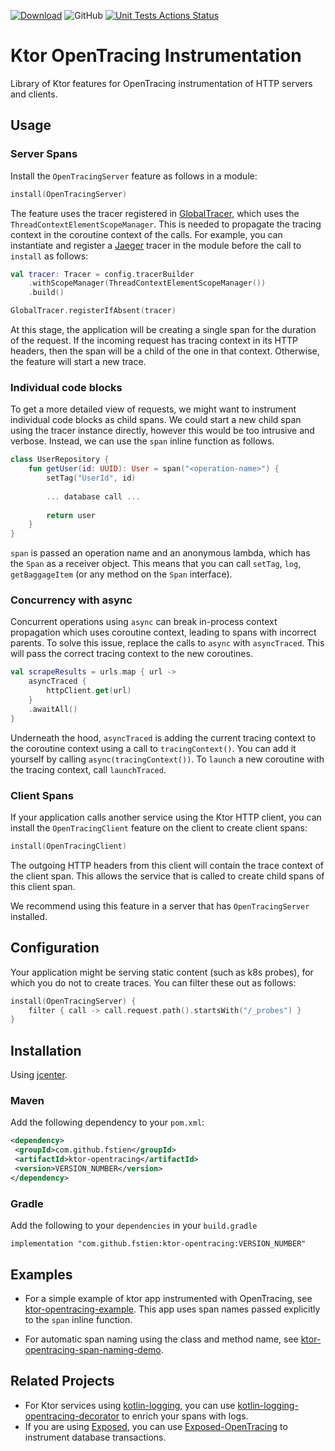  [![Download](https://api.bintray.com/packages/fstien/ktor-opentracing/ktor-opentracing/images/download.svg)](https://bintray.com/fstien/ktor-opentracing/ktor-opentracing/_latestVersion)
![GitHub](https://img.shields.io/github/license/zopaUK/ktor-opentracing.svg?color=green&style=popout)
[![Unit Tests Actions Status](https://github.com/zopaUK/ktor-opentracing/workflows/Unit%20Tests/badge.svg)](https://github.com/{userName}/{repoName}/actions)

# Ktor OpenTracing Instrumentation

Library of Ktor features for OpenTracing instrumentation of HTTP servers and clients. 

## Usage

### Server Spans
Install the `OpenTracingServer` feature as follows in a module: 

```kotlin 
install(OpenTracingServer)
```

The feature uses the tracer registered in [GlobalTracer](https://opentracing.io/guides/java/tracers/), which uses the `ThreadContextElementScopeManager`.
 This is needed to propagate the tracing context in the coroutine context of the calls.
 For example, you can instantiate and register a [Jaeger](https://github.com/jaegertracing/jaeger-client-java) tracer in the module before the call to `install` as follows:
 

```kotlin
val tracer: Tracer = config.tracerBuilder
    .withScopeManager(ThreadContextElementScopeManager())
    .build()

GlobalTracer.registerIfAbsent(tracer)
```
 
At this stage, the application will be creating a single span for the duration of the request. 
If the incoming request has tracing context in its HTTP headers, then the span will be a child of the one in that context. 
Otherwise, the feature will start a new trace. 


### Individual code blocks
To get a more detailed view of requests, we might want to instrument individual code blocks as child spans. 
We could start a new child span using the tracer instance directly, however this would be too intrusive and verbose.
Instead, we can use the `span` inline function as follows. 

```kotlin
class UserRepository {
    fun getUser(id: UUID): User = span("<operation-name>") {
        setTag("UserId", id)
    
        ... database call ...
       
        return user
    }
}
```

`span` is passed an operation name and an anonymous lambda, which has the `Span` as a receiver object. 
This means that you can call `setTag`, `log`, `getBaggageItem` (or any method on the `Span` interface).

### Concurrency with async

Concurrent operations using `async` can break in-process context propagation which uses coroutine context, leading to spans with incorrect parents.
To solve this issue, replace the calls to `async` with `asyncTraced`. This will pass the correct tracing context to the new coroutines. 

```kotlin
val scrapeResults = urls.map { url -> 
    asyncTraced { 
        httpClient.get(url)
    }
    .awaitAll()
}
```
Underneath the hood, `asyncTraced` is adding the current tracing context to the coroutine context using a call to `tracingContext()`. You can add it yourself by calling `async(tracingContext())`. To `launch` a new coroutine with the tracing context, call `launchTraced`. 


### Client Spans
If your application calls another service using the Ktor HTTP client, you can install the `OpenTracingClient` feature on the client to create client spans: 

```kotlin
install(OpenTracingClient)
```
The outgoing HTTP headers from this client will contain the trace context of the client span. 
This allows the service that is called to create child spans of this client span. 

We recommend using this feature in a server that has `OpenTracingServer` installed.


## Configuration 

Your application might be serving static content (such as k8s probes), for which you do not to create traces. 
You can filter these out as follows:
```kotlin
install(OpenTracingServer) {
    filter { call -> call.request.path().startsWith("/_probes") }
}
```

## Installation 
Using [jcenter](https://bintray.com/bintray/jcenter).
 
### Maven
Add the following dependency to your `pom.xml`:
```xml
<dependency>
 <groupId>com.github.fstien</groupId>
 <artifactId>ktor-opentracing</artifactId>
 <version>VERSION_NUMBER</version>
</dependency>
```
 
### Gradle
Add the following to your `dependencies` in your `build.gradle` 
 
```
implementation "com.github.fstien:ktor-opentracing:VERSION_NUMBER"
```

## Examples

- For a simple example of ktor app instrumented with OpenTracing, see [ktor-opentracing-example](https://github.com/fstien/ktor-opentracing-example). This app uses span names passed explicitly to the `span` inline function. 

- For automatic span naming using the class and method name, see [ktor-opentracing-span-naming-demo](https://github.com/fstien/ktor-opentracing-span-naming-demo).

## Related Projects

- For Ktor services using [kotlin-logging](https://github.com/MicroUtils/kotlin-logging), you can use [kotlin-logging-opentracing-decorator](https://github.com/fstien/kotlin-logging-opentracing-decorator) to enrich your spans with logs. 
- If you are using [Exposed](https://github.com/JetBrains/Exposed), you can use [Exposed-OpenTracing](https://github.com/fstien/Exposed-OpenTracing) to instrument database transactions.

